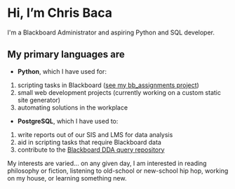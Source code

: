 # Hi, I’m Chris Baca

I'm a Blackboard Administrator and aspiring Python and SQL developer.

## My primary languages are 
- **Python**, which I have used for:
1. scripting tasks in Blackboard ([see my bb_assignments project](https://github.com/cdbaca/bb_assignments))
2. small web development projects (currently working on a custom static site generator)
3. automating solutions in the workplace
- **PostgreSQL**, which I have used to:
1. write reports out of our SIS and LMS for data analysis
2. aid in scripting tasks that require Blackboard data
3. contribute to the [Blackboard DDA query repository](https://github.com/cdbaca/Bb-DBQueryRepository)

My interests are varied... on any given day, I am interested in reading philosophy or fiction, listening to old-school or new-school hip hop, working on my house, or learning something new.
